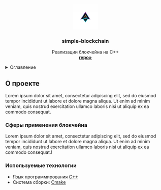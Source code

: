 <!-- PROJECT LOGO -->
<br />
<div align="center">
  <a href="https://github.com/SergeyBarshin/simple-blockchain">
    <img src="images/logo.png" alt="Logo" width="80" height="80">
  </a>

<h3 align="center">simple-blockchain</h3>

  <p align="center">
    Реализации блокчейна на C++
    <br />
    <a href="https://github.com/SergeyBarshin/simple-blockchain"><strong>repo»</strong></a>
  </p>
</div>

<!-- Оглавление -->
<details>
  <summary>Оглавление</summary>
  <ol>
    <li>
      <a href="#о-проекте">О проекте</a>
      <ul>
        <li><a href="#сферы-применения-блокчейна">Сферы применения блокчейна</a></li>
        <li><a href="#используемые-технологии">Используемые технологии</a></li>
      </ul>
    </li>
    <li>
      <a href="#принцип-работы">Принцип работы</a>
      <ul>
      </ul>
    </li>
    <li><a href="#демонстрация-работы">Демонстрация работы</a></li>
    <li><a href="#полезная-информация">Полезная информация</a></li>
  </ol>
</details>

<!-- О проекте -->

## О проекте

Lorem ipsum dolor sit amet, consectetur adipiscing elit, sed do eiusmod tempor incididunt ut labore et dolore magna aliqua. Ut enim ad minim veniam, quis nostrud exercitation ullamco laboris nisi ut aliquip ex ea commodo consequat.

### Сферы применения блокчейна

Lorem ipsum dolor sit amet, consectetur adipiscing elit, sed do eiusmod tempor incididunt ut labore et dolore magna aliqua. Ut enim ad minim veniam, quis nostrud exercitation ullamco laboris nisi ut aliquip ex ea commodo consequat.!

### Используемые технологии

- Язык программирования [С++](https://ru.wikipedia.org/wiki/C%2B%2B)
- Система сборки: [Cmake](https://cmake.org)